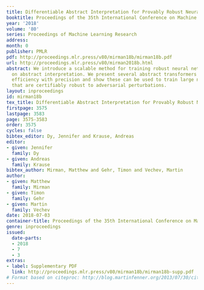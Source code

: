 ```yaml
---
title: Differentiable Abstract Interpretation for Provably Robust Neural Networks
booktitle: Proceedings of the 35th International Conference on Machine Learning
year: '2018'
volume: '80'
series: Proceedings of Machine Learning Research
address: 
month: 0
publisher: PMLR
pdf: http://proceedings.mlr.press/v80/mirman18b/mirman18b.pdf
url: http://proceedings.mlr.press/v80/mirman2018b.html
abstract: We introduce a scalable method for training robust neural networks based
  on abstract interpretation. We present several abstract transformers which balance
  efficiency with precision and show these can be used to train large neural networks
  that are certifiably robust to adversarial perturbations.
layout: inproceedings
id: mirman18b
tex_title: Differentiable Abstract Interpretation for Provably Robust Neural Networks
firstpage: 3575
lastpage: 3583
page: 3575-3583
order: 3575
cycles: false
bibtex_editor: Dy, Jennifer and Krause, Andreas
editor:
- given: Jennifer
  family: Dy
- given: Andreas
  family: Krause
bibtex_author: Mirman, Matthew and Gehr, Timon and Vechev, Martin
author:
- given: Matthew
  family: Mirman
- given: Timon
  family: Gehr
- given: Martin
  family: Vechev
date: 2018-07-03
container-title: Proceedings of the 35th International Conference on Machine Learning
genre: inproceedings
issued:
  date-parts:
  - 2018
  - 7
  - 3
extras:
- label: Supplementary PDF
  link: http://proceedings.mlr.press/v80/mirman18b/mirman18b-supp.pdf
# Format based on citeproc: http://blog.martinfenner.org/2013/07/30/citeproc-yaml-for-bibliographies/
---
```

